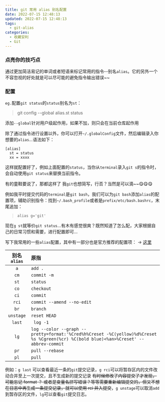 ```yaml
---
title: git 常用 alias 别名配置
date: 2022-07-15 12:48:13
updated: 2022-07-15 12:48:13
tags:
  - git-alias
categories:
  - 收藏安利
  - Git
---
```


### 点亮你的技巧点

通过更加简洁易记的单词或者短语来标记常用的指令--别名`alias`。它的另外一个不容忽视的好处就是可以尽可能的避免指令输出错误~~

<!-- more -->

### 配置

`eg.`配置`git status`的`status`别名为`st`：

> git config --global alias.st status

添加`--global`针对用户级起作用，如果不加，则只会在当前仓库起作用

除了通过指令进行设置以外，你可以打开`~/.globalConfig`文件，然后编辑录入你想要的`alias`...语法如下：

```
[alias]
  st = status
  xx = xxxx
```

这样就配置好了，例如上面配置的`status`，当你从`terminal`录入`git s`的指令时，会自动使用`git status`来替换当前指令。

有的童鞋要说了，那都这样了 我`git`也想简写，行否？当然是可以滴~~😋😋😋

例如我平时提交代码的`terminal`是`git bash`，我们可以为`git bash`添加`alias`的配置项，辅助识别指令：找到`~/.bash_profile`或者是`prefix/etc/bash.bashrc`，末尾追加：

> `alias g='git'`

现在`g st`就等价`git status`...有木有感觉很爽？既然知道了怎么配，大家根据自己的日常习惯和需要，进行配置即可...

写下我常用的一些`alias`配置，其中有一部分也是官方推荐的配置项： -> [这里](https://git-scm.com/book/zh/v2/Git-%E5%9F%BA%E7%A1%80-Git-%E5%88%AB%E5%90%8D)

| 别名`alias` | 原指                                                                                                                                  |
| :---------: | :------------------------------------------------------------------------------------------------------------------------------------ |
|     `a`     | `add .`                                                                                                                               |
|    `cm`     | `commit -m`                                                                                                                           |
|    `st`     | `status`                                                                                                                              |
|    `co`     | `checkout`                                                                                                                            |
|    `ci`     | `commit`                                                                                                                              |
|    `rci`    | `commit --amend --no-edit`                                                                                                            |
|    `br`     | `branch`                                                                                                                              |
|  `unstage`  | `reset HEAD`                                                                                                                          |
|   `last`    | ` log -1`                                                                                                                             |
|    `lg`     | `log --color --graph --pretty=format:'%Cred%h%Creset -%C(yellow)%d%Creset %s %Cgreen(%cr) %C(bold blue)<%an>%Creset' --abbrev-commit` |
|    `pr`     | `pull --rebase`                                                                                                                       |
|    `pl`     | `pull`                                                                                                                                |

例如：`g last` 可以查看最近一条的`git`提交记录，`g rci`可以将暂存区内的文件改动合并至上一次提交，且不生成新的提交记录 ~~有时候修改了内容提交了才发现，可能忘记 format ？ 或者是变量名拼写错误？等等需要重新编辑提交的，但又不想在日志中再生成一条提交记录，就可以使用 rci 并入提交~~，`g unstage`可以取消`add`到暂存区的文件，`lg`可以查看`git`提交日志。
